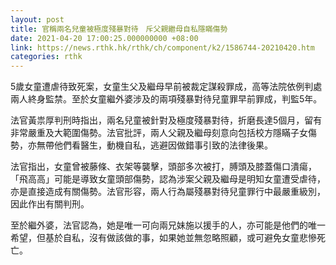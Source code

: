 ```yaml
---
layout: post
title: 官稱兩名兒童被極度殘暴對待　斥父親繼母自私隱瞞傷勢
date: 2021-04-20 17:00:25.000000000 +08:00
link: https://news.rthk.hk/rthk/ch/component/k2/1586744-20210420.htm
categories: rthk
---
```


5歲女童遭虐待致死案，女童生父及繼母早前被裁定謀殺罪成，高等法院依例判處兩人終身監禁。至於女童繼外婆涉及的兩項殘暴對待兒童罪早前罪成，判監5年。

法官黃祟厚判刑時指出，兩名兒童被針對及極度殘暴對待，折磨長達5個月，留有非常嚴重及大範圍傷勢。法官批評，兩人父親及繼母刻意向包括校方隱瞞子女傷勢，亦無帶他們看醫生，動機自私，逃避因做錯事引致的法律後果。

法官指出，女童曾被藤條、衣架等襲擊，頭部多次被打，膊頭及膝蓋傷口潰瘍，「飛高高」可能是導致女童頭部傷勢，認為涉案父親及繼母是明知女童遭受虐待，亦是直接造成有關傷勢。法官形容，兩人行為屬殘暴對待兒童罪行中最嚴重級別，因此作出有關判刑。

至於繼外婆，法官認為，她是唯一可向兩兄妹施以援手的人，亦可能是他們的唯一希望，但基於自私，沒有做該做的事，如果她並無忽略照顧，或可避免女童悲慘死亡。
